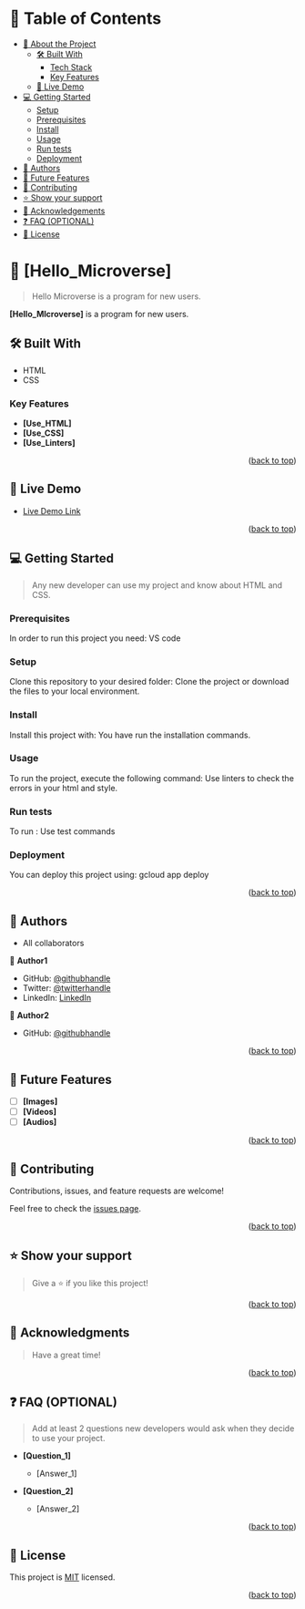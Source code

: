 <a name="readme-top"></a>


# 📗 Table of Contents

- [📖 About the Project](#about-project)
  - [🛠 Built With](#built-with)
    - [Tech Stack](#tech-stack)
    - [Key Features](#key-features)
  - [🚀 Live Demo](#live-demo)
- [💻 Getting Started](#getting-started)
  - [Setup](#setup)
  - [Prerequisites](#prerequisites)
  - [Install](#install)
  - [Usage](#usage)
  - [Run tests](#run-tests)
  - [Deployment](#triangular_flag_on_post-deployment)
- [👥 Authors](#authors)
- [🔭 Future Features](#future-features)
- [🤝 Contributing](#contributing)
- [⭐️ Show your support](#support)
- [🙏 Acknowledgements](#acknowledgements)
- [❓ FAQ (OPTIONAL)](#faq)
- [📝 License](#license)


# 📖 [Hello_Microverse] <a name="about-project"></a>

> Hello Microverse is a program for new users.

**[Hello_MIcroverse]** is a program for new users.

## 🛠 Built With <a name="built-with"></a>

 - HTML
 - CSS


### Key Features <a name="key-features"></a>

- **[Use_HTML]**
- **[Use_CSS]**
- **[Use_Linters]**

<p align="right">(<a href="#readme-top">back to top</a>)</p>



## 🚀 Live Demo <a name="live-demo"></a>


- [Live Demo Link](https://yourdeployedapplicationlink.com)

<p align="right">(<a href="#readme-top">back to top</a>)</p>



## 💻 Getting Started <a name="getting-started"></a>

> Any new developer can use my project and know about HTML and CSS.

### Prerequisites

In order to run this project you need: VS code


### Setup

Clone this repository to your desired folder: Clone the project or download the files to your local environment.


### Install

Install this project with: You have run the installation commands.


### Usage

To run the project, execute the following command: Use linters to check the errors in your html and style.


### Run tests

To run : Use test commands


### Deployment

You can deploy this project using: gcloud app deploy


<p align="right">(<a href="#readme-top">back to top</a>)</p>


## 👥 Authors <a name="authors"></a>

- All collaborators

👤 **Author1**

- GitHub: [@githubhandle](https://github.com/Roland-Ntwali)
- Twitter: [@twitterhandle](https://twitter.com/_Ntwali)
- LinkedIn: [LinkedIn](https://www.linkedin.com/in/roland-ntwali-11b16617b/)

👤 **Author2**

- GitHub: [@githubhandle](https://github.com/Tafloninno)


<p align="right">(<a href="#readme-top">back to top</a>)</p>



## 🔭 Future Features <a name="future-features"></a>


- [ ] **[Images]**
- [ ] **[Videos]**
- [ ] **[Audios]**

<p align="right">(<a href="#readme-top">back to top</a>)</p>



## 🤝 Contributing <a name="contributing"></a>

Contributions, issues, and feature requests are welcome!

Feel free to check the [issues page](../../issues/).

<p align="right">(<a href="#readme-top">back to top</a>)</p>



## ⭐️ Show your support <a name="support"></a>

> Give a ⭐️ if you like this project!

<p align="right">(<a href="#readme-top">back to top</a>)</p>



## 🙏 Acknowledgments <a name="acknowledgements"></a>

> Have a great time!

<p align="right">(<a href="#readme-top">back to top</a>)</p>



## ❓ FAQ (OPTIONAL) <a name="faq"></a>

> Add at least 2 questions new developers would ask when they decide to use your project.

- **[Question_1]**

  - [Answer_1]

- **[Question_2]**

  - [Answer_2]

<p align="right">(<a href="#readme-top">back to top</a>)</p>



## 📝 License <a name="license"></a>

This project is [MIT](./LICENSE) licensed.


<p align="right">(<a href="#readme-top">back to top</a>)</p>
